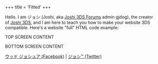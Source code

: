 +++
title = 'Fitted'
+++

Hello. I am ジョシ (Joshi, aka [Joshi 3DS
Forums](http://joshi3dsforums.do.am) admin gjdog), the creator of [Joshi
3DS](http://joshi3ds.do.am), and I am here to teach you how to make your
website 3DS compatible. Here's a website "full" HTML code example:

<html>
<meta name="viewport" content="width=320">
<title>

YOUR TITLE

</title>
<head>
<style>

` body{margin:0px;}`
` #topscreen{height:220px;}`
` #bottomscreen{height:212px;}`
` `

</style>
</head>
<body>
<div id="topscreen">

TOP SCREEN CONTENT

</div>
<div id="bottomscreen">

BOTTOM SCREEN CONTENT

</div>
<script>

` window.setInterval(function(){`
` window.scrollTo(40,220);`
` }, 50);`
` `

</script>
</body>
</html>

[ウッド ジョシュア (Facebook)](http://fb.com/joshi.nihon) \| [ジョシ™
(Twitter)](http://twitter.com/joshinihon)